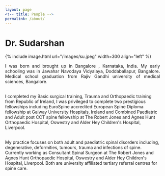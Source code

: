 ```yaml
---
layout: page
<!-- title: People -->
permalink: /about/
---
```


<h1> Dr. Sudarshan</h1>
{% include image.html url="/images/su.jpeg" width=300 align="left" %}

<p align ="justify">I was born and brought up in Bangalore , Karnataka, India. My early schooling was in Jawahar Navodaya Vidyalaya, Doddaballapur, Bangalore. Medical school graduation from Rajiv Gandhi university of medical sciences, Bangalore.<br><br>

I completed my Basic surgical training, Trauma and Orthopaedic training from Republic of Ireland, I was privileged to complete two prestigious fellowships including EuroSpine accredited European Spine Diploma fellowship at Galway University Hospitals, Ireland and Combined Paediatric and Adult post CCT spine fellowship at The Robert Jones and Agnes Hunt Orthopaedic Hospital, Oswestry and Alder Hey Children's Hospital, Liverpool.<br><br>

My practice focuses on both adult and paediatric spinal disorders including, degenerative, deformities, tumours, trauma and infections of spine. Currently working as Consultant Spinal Surgeon at The Robert Jones and Agnes Hunt Orthopaedic Hospital, Oswestry and Alder Hey Children's Hospital, Liverpool. Both are university affiliated tertiary referral centres for spine care. </p>
